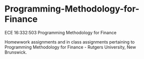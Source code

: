 # Programming-Methodology-for-Finance
ECE 16:332:503 Programming Methodology for Finance


Homewwork assignments and in class assignments pertaining to Programming Methodology for Finance - Rutgers University, New Brunswick. 
